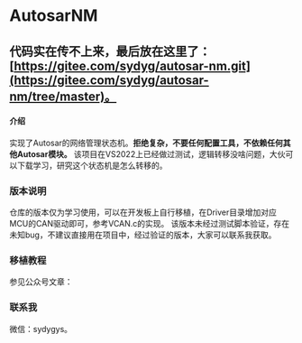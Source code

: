 # AutosarNM
## 代码实在传不上来，最后放在这里了：[https://gitee.com/sydyg/autosar-nm.git](https://gitee.com/sydyg/autosar-nm/tree/master)。

#### 介绍
实现了Autosar的网络管理状态机。**拒绝复杂，不要任何配置工具，不依赖任何其他Autosar模块。**
该项目在VS2022上已经做过测试，逻辑转移没啥问题，大伙可以下载学习，研究这个状态机是怎么转移的。

### 版本说明
仓库的版本仅为学习使用，可以在开发板上自行移植，在Driver目录增加对应MCU的CAN驱动即可，参考VCAN.c的实现。
该版本未经过测试脚本验证，存在未知bug，不建议直接用在项目中，经过验证的版本，大家可以联系我获取。

### 移植教程
参见公众号文章：

### 联系我
微信：sydygys。


